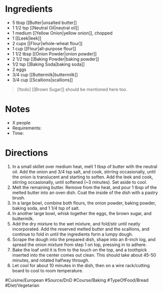 # Ingredients
- 5 tbsp [[Butter|unsalted butter]]
- 1 1/2 tsp [[Neutral Oil|neutral oil]]
- 1 medium [[Yellow Onion|yellow onion]], chopped
- 1 [[Leek|leek]]
- 2 cups [[Flour|whole-wheat flour]]
- 1 cup [[Flour|all-purpose flour]]
- 1 1/2 tbsp [[Onion Powder|onion powder]]
- 2 1/2 tsp [[Baking Powder|baking powder]]
- 1/2 tsp [[Baking Soda|baking soda]]
- 2 eggs
- 3/4 cup [[Buttermilk|buttermilk]]
- 3/4 cup [[Scallions|scallions]]
> [!todo] [[Brown Sugar]] should be mentioned here too.
# Notes
- X people
- Requirements:
- Time: 
# Directions
1. In a small skillet over medium heat, melt 1 tbsp of butter with the neutral oil. Add the onion and 3/4 tsp salt, and cook, stirring occasionally, until the onion is translucent and starting to soften. Add the leek and cook, stirring occasionally, until softened (~3 minutes). Set aside to cool.
2. Melt the remaining butter. Remove from the heat, and pour 1 tbsp of the melted butter into an oven dish. Coat the inside of the dish with a pastry brush. 
3. In a large bowl, combine both flours, the onion powder, baking powder, baking soda, and 1 1/4 tsp of salt.
4. In another large bowl, whisk together the eggs, the brown sugar, and buttermilk.
5. Add the dry mixture to the wet mixture, and fold/stir until neatly incorporated. Add the reserved melted butter and the scallions, and continue to fold in until the ingredients form a lumpy dough.
6. Scrape the dough into the prepared dish, shape into an 8-inch log, and spread the onion mixture from step 1 on top, pressing in to adhere.
7. Bake the loaf until it is firm to the touch on the top, and a toothpick inserted into the center comes out clean. This should take about 45-50 minutes, and rotated halfway through. 
8. Let cool for about 10 minutes in the dish, then on a wire rack/cutting board to cool to room temperature.

#Cuisine/European #Source/DnD #Course/Baking #TypeOfFood/Bread #Diet/Vegetarian  